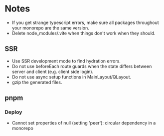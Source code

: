 # Notes

- If you get strange typescript errors, make sure all packages throughout your monorepo are the same version.
- Delete node_modules/.vite when things don't work when they should.

## SSR

- Use SSR development mode to find hydration errors.
- Do not use beforeEach route guards when the state differs between server and client (e.g. client side login).
- Do not use async setup functions in MainLayout/QLayout.
- gzip the generated files.

## pnpm

### Deploy

- Cannot set properties of null (setting 'peer'): circular dependency in a monorepo
